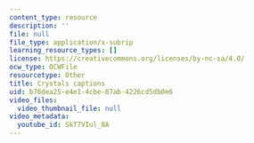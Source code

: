 ```yaml
---
content_type: resource
description: ''
file: null
file_type: application/x-subrip
learning_resource_types: []
license: https://creativecommons.org/licenses/by-nc-sa/4.0/
ocw_type: OCWFile
resourcetype: Other
title: Crystals captions
uid: b76dea25-e4e1-4cbe-87ab-4226cd5db0e6
video_files:
  video_thumbnail_file: null
video_metadata:
  youtube_id: SkT7VIul_8A
---
```


